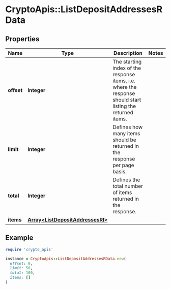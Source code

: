 # CryptoApis::ListDepositAddressesRData

## Properties

| Name | Type | Description | Notes |
| ---- | ---- | ----------- | ----- |
| **offset** | **Integer** | The starting index of the response items, i.e. where the response should start listing the returned items. |  |
| **limit** | **Integer** | Defines how many items should be returned in the response per page basis. |  |
| **total** | **Integer** | Defines the total number of items returned in the response. |  |
| **items** | [**Array&lt;ListDepositAddressesRI&gt;**](ListDepositAddressesRI.md) |  |  |

## Example

```ruby
require 'crypto_apis'

instance = CryptoApis::ListDepositAddressesRData.new(
  offset: 0,
  limit: 50,
  total: 100,
  items: []
)
```


